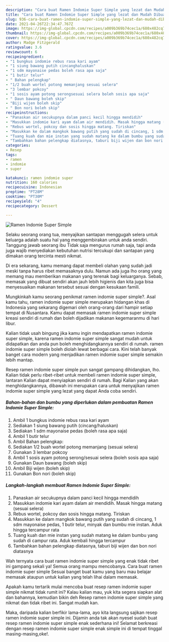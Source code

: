 ```yaml
---
description: "Cara buat Ramen Indomie Super Simple yang lezat dan Mudah Dibuat"
title: "Cara buat Ramen Indomie Super Simple yang lezat dan Mudah Dibuat"
slug: 936-cara-buat-ramen-indomie-super-simple-yang-lezat-dan-mudah-dibuat
date: 2021-04-26T22:34:47.767Z
image: https://img-global.cpcdn.com/recipes/a009b369b74cec1a/680x482cq70/ramen-indomie-super-simple-foto-resep-utama.jpg
thumbnail: https://img-global.cpcdn.com/recipes/a009b369b74cec1a/680x482cq70/ramen-indomie-super-simple-foto-resep-utama.jpg
cover: https://img-global.cpcdn.com/recipes/a009b369b74cec1a/680x482cq70/ramen-indomie-super-simple-foto-resep-utama.jpg
author: Madge Fitzgerald
ratingvalue: 3.6
reviewcount: 6
recipeingredient:
- "1 bungkus indomie rebus rasa kari ayam"
- "1 siung bawang putih cincanghaluskan"
- "1 sdm mayonaise pedas boleh rasa apa saja"
- "1 butir telur"
- " Bahan pelengkap"
- "1/2 buah wortel potong memanjang sesuai selera"
- "3 lembar pokcoy"
- "1 sosis ayam potong serongsesuai selera boleh sosis apa saja"
- " Daun bawang boleh skip"
- "Biji wijen boleh skip"
- " Bon nori boleh skip"
recipeinstructions:
- "Panaskan air secukupnya dalam panci kecil hingga mendidih"
- "Masukkan indomie kari ayam dalam air mendidih. Masak hingga matang (sesuai selera)"
- "Rebus wortel, pokcoy dan sosis hingga matang. Tiriskan"
- "Masukkan ke dalam mangkok bawang putih yang sudah di cincang, 1 sdm mayonaise pedas, 1 butir telur, minyak dan bumbu mie instan. Aduk hingga tercampur rata"
- "Tuang kuah dan mie instan yang sudah matang ke dalam bumbu yang sudah di campur rata. Aduk kembali hingga tercampur"
- "Tambahkan bahan pelengkap diatasnya, taburi biji wijen dan bon nori diatasnya"
categories:
- Resep
tags:
- ramen
- indomie
- super

katakunci: ramen indomie super 
nutrition: 160 calories
recipecuisine: Indonesian
preptime: "PT28M"
cooktime: "PT30M"
recipeyield: "4"
recipecategory: Dessert

---
```



![Ramen Indomie Super Simple](https://img-global.cpcdn.com/recipes/a009b369b74cec1a/680x482cq70/ramen-indomie-super-simple-foto-resep-utama.jpg)

Selaku seorang orang tua, menyajikan santapan menggugah selera untuk keluarga adalah suatu hal yang menggembirakan untuk anda sendiri. Tanggung jawab seorang ibu Tidak saja mengurus rumah saja, tapi anda juga wajib menyediakan kebutuhan nutrisi tercukupi dan santapan yang dimakan orang tercinta mesti nikmat.

Di era  sekarang, kamu memang dapat membeli olahan yang sudah jadi meski tanpa harus ribet memasaknya dulu. Namun ada juga lho orang yang memang mau memberikan makanan yang terenak bagi keluarganya. Sebab, memasak yang dibuat sendiri akan jauh lebih higienis dan kita juga bisa menyesuaikan makanan tersebut sesuai dengan kesukaan famili. 



Mungkinkah kamu seorang penikmat ramen indomie super simple?. Asal kamu tahu, ramen indomie super simple merupakan hidangan khas di Indonesia yang sekarang digemari oleh orang-orang dari hampir setiap tempat di Nusantara. Kamu dapat memasak ramen indomie super simple kreasi sendiri di rumah dan boleh dijadikan makanan kegemaranmu di hari libur.

Kalian tidak usah bingung jika kamu ingin mendapatkan ramen indomie super simple, karena ramen indomie super simple sangat mudah untuk didapatkan dan anda pun boleh menghidangkannya sendiri di rumah. ramen indomie super simple boleh diolah lewat berbagai cara. Kini telah banyak banget cara modern yang menjadikan ramen indomie super simple semakin lebih mantap.

Resep ramen indomie super simple pun sangat gampang dihidangkan, lho. Kalian tidak perlu ribet-ribet untuk membeli ramen indomie super simple, lantaran Kalian dapat menyiapkan sendiri di rumah. Bagi Kalian yang akan menghidangkannya, dibawah ini merupakan cara untuk menyajikan ramen indomie super simple yang lezat yang dapat Anda coba sendiri.

<!--inarticleads1-->

##### Bahan-bahan dan bumbu yang diperlukan dalam pembuatan Ramen Indomie Super Simple:

1. Ambil 1 bungkus indomie rebus rasa kari ayam
1. Sediakan 1 siung bawang putih (cincang/haluskan)
1. Sediakan 1 sdm mayonaise pedas (boleh rasa apa saja)
1. Ambil 1 butir telur
1. Ambil  Bahan pelengkap:
1. Sediakan 1/2 buah wortel potong memanjang (sesuai selera)
1. Gunakan 3 lembar pokcoy
1. Ambil 1 sosis ayam potong serong/sesuai selera (boleh sosis apa saja)
1. Gunakan  Daun bawang (boleh skip)
1. Ambil Biji wijen (boleh skip)
1. Gunakan  Bon nori (boleh skip)




<!--inarticleads2-->

##### Langkah-langkah membuat Ramen Indomie Super Simple:

1. Panaskan air secukupnya dalam panci kecil hingga mendidih
1. Masukkan indomie kari ayam dalam air mendidih. Masak hingga matang (sesuai selera)
1. Rebus wortel, pokcoy dan sosis hingga matang. Tiriskan
1. Masukkan ke dalam mangkok bawang putih yang sudah di cincang, 1 sdm mayonaise pedas, 1 butir telur, minyak dan bumbu mie instan. Aduk hingga tercampur rata
1. Tuang kuah dan mie instan yang sudah matang ke dalam bumbu yang sudah di campur rata. Aduk kembali hingga tercampur
1. Tambahkan bahan pelengkap diatasnya, taburi biji wijen dan bon nori diatasnya




Wah ternyata cara buat ramen indomie super simple yang enak tidak ribet ini gampang sekali ya! Semua orang mampu mencobanya. Cara buat ramen indomie super simple Sesuai banget buat kamu yang baru mau belajar memasak ataupun untuk kalian yang telah lihai dalam memasak.

Apakah kamu tertarik mulai mencoba buat resep ramen indomie super simple nikmat tidak rumit ini? Kalau kalian mau, yuk kita segera siapkan alat dan bahannya, kemudian bikin deh Resep ramen indomie super simple yang nikmat dan tidak ribet ini. Sangat mudah kan. 

Maka, daripada kalian berfikir lama-lama, ayo kita langsung sajikan resep ramen indomie super simple ini. Dijamin anda tak akan nyesel sudah buat resep ramen indomie super simple enak sederhana ini! Selamat berkreasi dengan resep ramen indomie super simple enak simple ini di tempat tinggal masing-masing,oke!.


